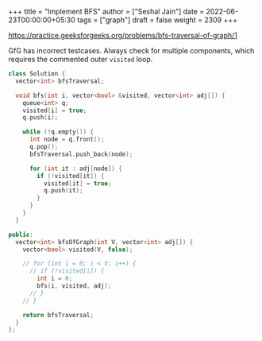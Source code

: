 +++
title = "Implement BFS"
author = ["Seshal Jain"]
date = 2022-06-23T00:00:00+05:30
tags = ["graph"]
draft = false
weight = 2309
+++

<https://practice.geeksforgeeks.org/problems/bfs-traversal-of-graph/1>

GfG has incorrect testcases. Always check for multiple components, which
requires the commented outer `visited` loop.

```cpp
class Solution {
  vector<int> bfsTraversal;

  void bfs(int i, vector<bool> &visited, vector<int> adj[]) {
    queue<int> q;
    visited[i] = true;
    q.push(i);

    while (!q.empty()) {
      int node = q.front();
      q.pop();
      bfsTraversal.push_back(node);

      for (int it : adj[node]) {
        if (!visited[it]) {
          visited[it] = true;
          q.push(it);
        }
      }
    }
  }

public:
  vector<int> bfsOfGraph(int V, vector<int> adj[]) {
    vector<bool> visited(V, false);

    // for (int i = 0; i < V; i++) {
      // if (!visited[i]) {
        int i = 0;
        bfs(i, visited, adj);
      // }
    // }

    return bfsTraversal;
  }
};
```
